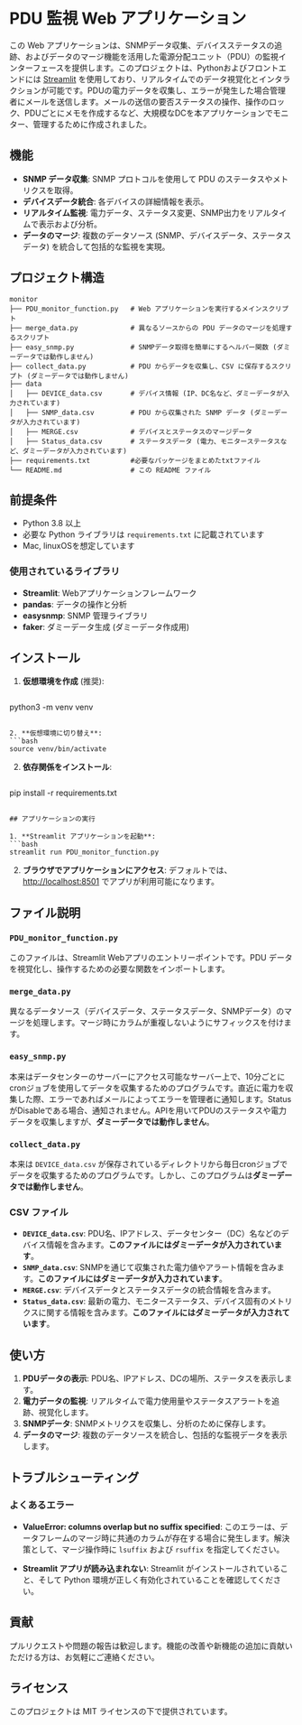 
# PDU 監視 Web アプリケーション

この Web アプリケーションは、SNMPデータ収集、デバイスステータスの追跡、およびデータのマージ機能を活用した電源分配ユニット（PDU）の監視インターフェースを提供します。このプロジェクトは、Pythonおよびフロントエンドには [Streamlit](https://streamlit.io/) を使用しており、リアルタイムでのデータ視覚化とインタラクションが可能です。PDUの電力データを収集し、エラーが発生した場合管理者にメールを送信します。メールの送信の要否ステータスの操作、操作のロック、PDUごとにメモを作成するなど、大規模なDCを本アプリケーションでモニター、管理するために作成されました。

## 機能

- **SNMP データ収集**: SNMP プロトコルを使用して PDU のステータスやメトリクスを取得。
- **デバイスデータ統合**: 各デバイスの詳細情報を表示。
- **リアルタイム監視**: 電力データ、ステータス変更、SNMP出力をリアルタイムで表示および分析。
- **データのマージ**: 複数のデータソース (SNMP、デバイスデータ、ステータスデータ) を統合して包括的な監視を実現。

## プロジェクト構造

```
monitor
├── PDU_monitor_function.py   # Web アプリケーションを実行するメインスクリプト
├── merge_data.py             # 異なるソースからの PDU データのマージを処理するスクリプト
├── easy_snmp.py              # SNMPデータ取得を簡単にするヘルパー関数 (ダミーデータでは動作しません)
├── collect_data.py           # PDU からデータを収集し、CSV に保存するスクリプト (ダミーデータでは動作しません)
├── data
│   ├── DEVICE_data.csv       # デバイス情報 (IP、DC名など、ダミーデータが入力されています)
│   ├── SNMP_data.csv         # PDU から収集された SNMP データ (ダミーデータが入力されています)
│   ├── MERGE.csv             # デバイスとステータスのマージデータ
│   ├── Status_data.csv       # ステータスデータ (電力、モニターステータスなど、ダミーデータが入力されています)
├── requirements.txt          #必要なパッケージをまとめたtxtファイル
└── README.md                 # この README ファイル
```

## 前提条件

- Python 3.8 以上
- 必要な Python ライブラリは `requirements.txt` に記載されています
- Mac, linuxOSを想定しています

### 使用されているライブラリ

- **Streamlit**: Webアプリケーションフレームワーク
- **pandas**: データの操作と分析
- **easysnmp**: SNMP 管理ライブラリ
- **faker**: ダミーデータ生成 (ダミーデータ作成用)

## インストール

1. **仮想環境を作成** (推奨):
   ```bash
python3 -m venv venv
   ```

2. **仮想環境に切り替え**:
   ```bash
source venv/bin/activate
   ```

2. **依存関係をインストール**:
   ```bash
pip install -r requirements.txt
   ```

## アプリケーションの実行

1. **Streamlit アプリケーションを起動**:
   ```bash
streamlit run PDU_monitor_function.py
   ```

2. **ブラウザでアプリケーションにアクセス**:
   デフォルトでは、[http://localhost:8501](http://localhost:8501) でアプリが利用可能になります。

## ファイル説明

### `PDU_monitor_function.py`
このファイルは、Streamlit Webアプリのエントリーポイントです。PDU データを視覚化し、操作するための必要な関数をインポートします。

### `merge_data.py`
異なるデータソース（デバイスデータ、ステータスデータ、SNMPデータ）のマージを処理します。マージ時にカラムが重複しないようにサフィックスを付けます。

### `easy_snmp.py`
本来はデータセンターのサーバーにアクセス可能なサーバー上で、10分ごとにcronジョブを使用してデータを収集するためのプログラムです。直近に電力を収集した際、エラーであればメールによってエラーを管理者に通知します。StatusがDisableである場合、通知されません。APIを用いてPDUのステータスや電力データを収集しますが、**ダミーデータでは動作しません**。

### `collect_data.py`
本来は `DEVICE_data.csv` が保存されているディレクトリから毎日cronジョブでデータを収集するためのプログラムです。しかし、このプログラムは**ダミーデータでは動作しません**。

### CSV ファイル

- **`DEVICE_data.csv`**: PDU名、IPアドレス、データセンター（DC）名などのデバイス情報を含みます。**このファイルにはダミーデータが入力されています**。
- **`SNMP_data.csv`**: SNMPを通じて収集された電力値やアラート情報を含みます。**このファイルにはダミーデータが入力されています**。
- **`MERGE.csv`**: デバイスデータとステータスデータの統合情報を含みます。
- **`Status_data.csv`**: 最新の電力、モニターステータス、デバイス固有のメトリクスに関する情報を含みます。**このファイルにはダミーデータが入力されています**。

## 使い方

1. **PDUデータの表示**: PDU名、IPアドレス、DCの場所、ステータスを表示します。
2. **電力データの監視**: リアルタイムで電力使用量やステータスアラートを追跡、視覚化します。
3. **SNMPデータ**: SNMPメトリクスを収集し、分析のために保存します。
4. **データのマージ**: 複数のデータソースを統合し、包括的な監視データを表示します。

## トラブルシューティング

### よくあるエラー

- **ValueError: columns overlap but no suffix specified**:
  このエラーは、データフレームのマージ時に共通のカラムが存在する場合に発生します。解決策として、マージ操作時に `lsuffix` および `rsuffix` を指定してください。

- **Streamlit アプリが読み込まれない**:
  Streamlit がインストールされていること、そして Python 環境が正しく有効化されていることを確認してください。

## 貢献

プルリクエストや問題の報告は歓迎します。機能の改善や新機能の追加に貢献いただける方は、お気軽にご連絡ください。

## ライセンス

このプロジェクトは MIT ライセンスの下で提供されています。
